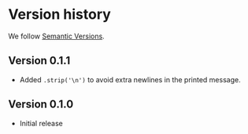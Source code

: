 # Version history

We follow [Semantic Versions](https://semver.org/).

## Version 0.1.1

- Added `.strip('\n')` to avoid extra newlines in the printed message.

## Version 0.1.0

- Initial release
